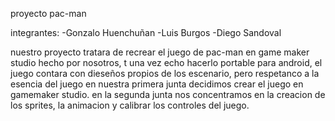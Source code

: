 proyecto pac-man

integrantes: 
-Gonzalo Huenchuñan
-Luis Burgos
-Diego Sandoval

nuestro proyecto tratara de recrear el juego de pac-man en game maker studio hecho por nosotros, t una vez echo hacerlo portable para android, el juego contara con dieseños propios de los escenario, pero respetanco a la esencia del juego
en nuestra primera junta decidimos crear el juego en gamemaker studio.
en la segunda junta nos concentramos en la creacion de los sprites, la animacion y calibrar los controles del juego.
